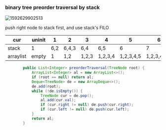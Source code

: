 ### binary tree preorder traversal by stack

![1592629902513](C:\Users\l10n\AppData\Roaming\Typora\typora-user-images\1592629902513.png)



push right node to stack first, and use stack's FILO



| cur       | uninit | 1    | 2     | 3     | 4       | 5         | 6           | 7             |
| --------- | ------ | ---- | ----- | ----- | ------- | --------- | ----------- | ------------- |
| stack     | 1      | 6,2  | 6,4,3 | 6,4   | 6,5     | 6         | 7           | empty         |
| arraylist | empty  | 1    | 1,2   | 1,2,3 | 1,2,3,4 | 1,2,3,4,5 | 1,2,3,4,5,6 | 1,2,3,4,5,6,7 |



```java
		public List<Integer> preorderTraversal(TreeNode root) {
            ArrayList<Integer> al = new ArrayList<>();
            if (root == null) return al;
            Deque<TreeNode> de = new ArrayDeque<>();
            de.add(root);
            while (!de.isEmpty()) {
                TreeNode cur = de.pop();
                al.add(cur.val);
                if (cur.right != null) de.push(cur.right);
                if (cur.left != null) de.push(cur.left);
            }
            return al;
        }
```

